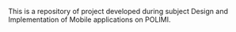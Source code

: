 This is a repository of project developed during subject Design and Implementation of Mobile applications on POLIMI.
